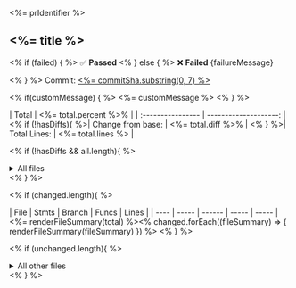 <%= prIdentifier %>

## <%= title %>

<% if (failed) { %>
:white_check_mark: **Passed**
<% } else { %>
:x: **Failed**
{failureMessage}

<% } %>
Commit: [<%= commitSha.substring(0, 7) %>](commitUrl)

<% if(customMessage) { %>
<%= customMessage %>
<% } %>

<!-- Totals -->

| Total | <%= total.percent %>% |
| :---------------- | --------------------: | <%
if (!hasDiffs){ %>| Change from base: | <%= total.diff %>% |
<% } %>| Total Lines: | <%= total.lines %> |

<!-- All files, if diffs aren't present -->

<% if (!hasDiffs && all.length){ %>

<details>
<summary markdown="span">
All files
</summary>

| File | Stmts | Branch | Funcs | Lines |
| ---- | ----- | ------ | ----- | ----- | <%=
renderFileSummary(total) %><%
all.forEach((fileSummary) => { print(renderFileSummary(fileSummary))
}) %>

</details>
<% } %>

<!-- Changed files -->

<% if (changed.length){ %>

| File | Stmts | Branch | Funcs | Lines |
| ---- | ----- | ------ | ----- | ----- | <%=
renderFileSummary(total) %><%
changed.forEach((fileSummary) => { renderFileSummary(fileSummary)
}) %>
<% } %>

<!-- Unchanged files -->

<% if (unchanged.length){ %>

<details>
<summary markdown="span">
All other files
</summary>

| File | Stmts | Branch | Funcs | Lines |
| ---- | ----- | ------ | ----- | ----- |<%
unchanged.forEach((fileSummary) => { renderFileSummary(fileSummary)
}) %>

</details>
<% } %>
